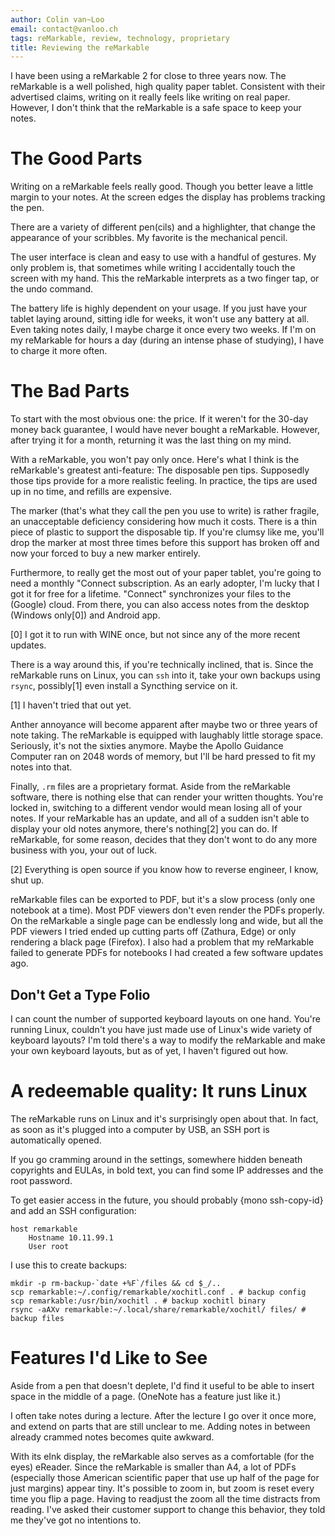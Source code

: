 ```yaml
---
author: Colin van~Loo
email: contact@vanloo.ch
tags: reMarkable, review, technology, proprietary
title: Reviewing the reMarkable
---
```


I have been using a reMarkable 2 for close to three years now.
The reMarkable is a well polished, high quality paper tablet.
Consistent with their advertised claims, writing on it really feels like
writing on real paper.
However, I don't think that the reMarkable is a safe space to keep your notes.

# The Good Parts

Writing on a reMarkable feels really good.
Though you better leave a little margin to your notes.
At the screen edges the display has problems tracking the pen.

There are a variety of different pen(cils) and a highlighter, that change the
appearance of your scribbles.
My favorite is the mechanical pencil.

The user interface is clean and easy to use with a handful of gestures.
My only problem is, that sometimes while writing I accidentally touch the screen with my hand.
This the reMarkable interprets as a two finger tap, or the undo command.

The battery life is highly dependent on your usage.
If you just have your tablet laying around, sitting idle for weeks, it won't use any battery at all.
Even taking notes daily, I maybe charge it once every two weeks.
If I'm on my reMarkable for hours a day (during an intense phase of studying), I have to charge it more often.

# The Bad Parts

To start with the most obvious one: the price.
If it weren't for the 30-day money back guarantee, I would have never bought a reMarkable.
However, after trying it for a month, returning it was the last thing on my mind.

With a reMarkable, you won't pay only once.
Here's what I think is the reMarkable's greatest anti-feature: The disposable pen tips.
Supposedly those tips provide for a more realistic feeling.
In practice, the tips are used up in no time, and refills are expensive.

The marker (that's what they call the pen you use to write) is rather fragile, an unacceptable deficiency considering how much it costs.
There is a thin piece of plastic to support the disposable tip.
If you're clumsy like me, you'll drop the marker at most three times before this
support has broken off and now your forced to buy a new marker entirely.

Furthermore, to really get the most out of your paper tablet, you're going to need a monthly "Connect subscription.
As an early adopter, I'm lucky that I got it for free for a lifetime.
"Connect" synchronizes your files to the (Google) cloud.
From there, you can also access notes from the desktop (Windows only[0]) and Android app.

[0] I got it to run with WINE once, but not since any of the more recent updates.

There is a way around this, if you're technically inclined, that is.
Since the reMarkable runs on Linux, you can `ssh` into it, take your own backups using `rsync`, possibly[1] even install a Syncthing service on it.

[1] I haven't tried that out yet.

Anther annoyance will become apparent after maybe two or three years of note taking.
The reMarkable is equipped with laughably little storage space.
Seriously, it's not the sixties anymore.
Maybe the Apollo Guidance Computer ran on 2048 words of memory, but I'll be hard pressed to fit my notes into that.

Finally, `.rm` files are a proprietary format.
Aside from the reMarkable software, there is nothing else that can render your written thoughts.
You're locked in, switching to a different vendor would mean losing all of your notes.
If your reMarkable has an update, and all of a sudden isn't able to display your old notes anymore, there's nothing[2] you can do.
If reMarkable, for some reason, decides that they don't wont to do any more business with you, your out of luck.

[2] Everything is open source if you know how to reverse engineer, I know, shut up.

reMarkable files can be exported to PDF, but it's a slow process (only one notebook at a time).
Most PDF viewers don't even render the PDFs properly.
On the reMarkable a single page can be endlessly long and wide, but all the PDF viewers I tried ended up cutting parts off (Zathura, Edge) or only rendering a black page (Firefox).
I also had a problem that my reMarkable failed to generate PDFs for notebooks I had created a few software updates ago.

## Don't Get a Type Folio

I can count the number of supported keyboard layouts on one hand.
You're running Linux, couldn't you have just made use of Linux's wide variety of keyboard layouts?
I'm told there's a way to modify the reMarkable and make your own keyboard layouts, but as of yet, I haven't figured out how.

# A redeemable quality: It runs Linux

The reMarkable runs on Linux and it's surprisingly open about that.
In fact, as soon as it's plugged into a computer by USB, an SSH port is
automatically opened.

If you go cramming around in the settings, somewhere hidden beneath copyrights
and EULAs, in bold text, you can find some IP addresses and the root password.

<!-- @todo: insert image here -->

To get easier access in the future, you should probably {mono ssh-copy-id}
and add an SSH configuration:

<!-- @todo: filename ~/.ssh/config -->

```
host remarkable
    Hostname 10.11.99.1
    User root
```

I use this to create backups:

```
mkdir -p rm-backup-`date +%F`/files && cd $_/..
scp remarkable:~/.config/remarkable/xochitl.conf . # backup config
scp remarkable:/usr/bin/xochitl . # backup xochitl binary
rsync -aAXv remarkable:~/.local/share/remarkable/xochitl/ files/ # backup files
```

# Features I'd Like to See

Aside from a pen that doesn't deplete, I'd find it useful to be able to insert
space in the middle of a page. (OneNote has a feature just like it.)

I often take notes during a lecture.
After the lecture I go over it once more, and extend on parts that are still
unclear to me.
Adding notes in between already crammed notes becomes quite awkward.

With its eInk display, the reMarkable also serves as a comfortable (for the
eyes) eReader.
Since the reMarkable is smaller than A4, a lot of PDFs (especially those
American scientific paper that use up half of the page for just margins) appear tiny.
It's possible to zoom in, but zoom is reset every time you flip a page.
Having to readjust the zoom all the time distracts from reading.
I've asked their customer support to change this behavior, they told me they've got no intentions to.
